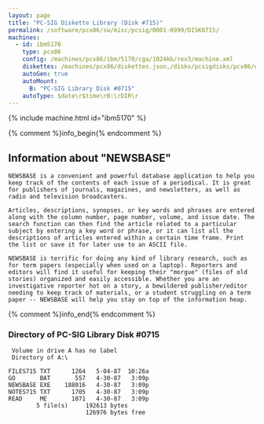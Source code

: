 ```yaml
---
layout: page
title: "PC-SIG Diskette Library (Disk #715)"
permalink: /software/pcx86/sw/misc/pcsig/0001-0999/DISK0715/
machines:
  - id: ibm5170
    type: pcx86
    config: /machines/pcx86/ibm/5170/cga/1024kb/rev3/machine.xml
    diskettes: /machines/pcx86/diskettes.json,/disks/pcsigdisks/pcx86/diskettes.json
    autoGen: true
    autoMount:
      B: "PC-SIG Library Disk #0715"
    autoType: $date\r$time\rB:\rDIR\r
---
```


{% include machine.html id="ibm5170" %}

{% comment %}info_begin{% endcomment %}

## Information about "NEWSBASE"

    NEWSBASE is a convenient and powerful database application to help you
    keep track of the contents of each issue of a periodical. It is great
    for publishers of journals, magazines, and newsletters, as well as
    radio and television broadcasters.
    
    Articles, descriptions, synopses, or key words and phrases are entered
    along with the column number, page number, volume, and issue date. The
    search function can then find the article related to a particular
    subject by entering a key word or phrase, or it can list all the
    descriptions of articles entered within a certain time frame. Print
    the list or save it for later use to an ASCII file.
    
    NEWSBASE is terrific for doing any kind of library research, such as
    for term papers (especially when used on a laptop). Reporters and
    editors will find it useful for keeping their "morgue" (files of old
    stories) organized and easily accessible. Whether you are an
    investigative reporter hot on a story, a bewildered publisher/editor
    needing to keep track of materials, or a student struggling on a term
    paper -- NEWSBASE will help you stay on top of the information heap.
{% comment %}info_end{% endcomment %}


### Directory of PC-SIG Library Disk #0715

     Volume in drive A has no label
     Directory of A:\

    FILES715 TXT      1264   5-04-87  10:26a
    GO       BAT       557   4-30-87   3:09p
    NEWSBASE EXE    188016   4-30-87   3:09p
    NOTES715 TXT      1705   4-30-87   3:09p
    READ     ME       1071   4-30-87   3:09p
            5 file(s)     192613 bytes
                          126976 bytes free
